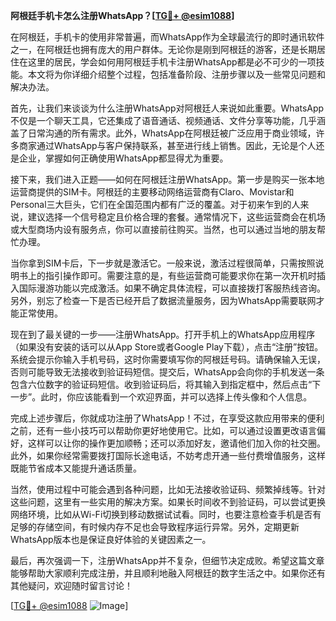**阿根廷手机卡怎么注册WhatsApp？[[TG💪+ @esim1088](https://t.me/s/esim1088)]**

在阿根廷，手机卡的使用非常普遍，而WhatsApp作为全球最流行的即时通讯软件之一，在阿根廷也拥有庞大的用户群体。无论你是刚到阿根廷的游客，还是长期居住在这里的居民，学会如何用阿根廷手机卡注册WhatsApp都是必不可少的一项技能。本文将为你详细介绍整个过程，包括准备阶段、注册步骤以及一些常见问题和解决办法。

首先，让我们来谈谈为什么注册WhatsApp对阿根廷人来说如此重要。WhatsApp不仅是一个聊天工具，它还集成了语音通话、视频通话、文件分享等功能，几乎涵盖了日常沟通的所有需求。此外，WhatsApp在阿根廷被广泛应用于商业领域，许多商家通过WhatsApp与客户保持联系，甚至进行线上销售。因此，无论是个人还是企业，掌握如何正确使用WhatsApp都显得尤为重要。

接下来，我们进入正题——如何在阿根廷注册WhatsApp。第一步是购买一张本地运营商提供的SIM卡。阿根廷的主要移动网络运营商有Claro、Movistar和Personal三大巨头，它们在全国范围内都有广泛的覆盖。对于初来乍到的人来说，建议选择一个信号稳定且价格合理的套餐。通常情况下，这些运营商会在机场或大型商场内设有服务点，你可以直接前往购买。当然，也可以通过当地的朋友帮忙办理。

当你拿到SIM卡后，下一步就是激活它。一般来说，激活过程很简单，只需按照说明书上的指引操作即可。需要注意的是，有些运营商可能要求你在第一次开机时插入国际漫游功能以完成激活。如果不确定具体流程，可以直接拨打客服热线咨询。另外，别忘了检查一下是否已经开启了数据流量服务，因为WhatsApp需要联网才能正常使用。

现在到了最关键的一步——注册WhatsApp。打开手机上的WhatsApp应用程序（如果没有安装的话可以从App Store或者Google Play下载），点击“注册”按钮。系统会提示你输入手机号码，这时你需要填写你的阿根廷号码。请确保输入无误，否则可能导致无法接收到验证码短信。提交后，WhatsApp会向你的手机发送一条包含六位数字的验证码短信。收到验证码后，将其输入到指定框中，然后点击“下一步”。此时，你应该能看到一个欢迎界面，并可以选择上传头像和个人信息。

完成上述步骤后，你就成功注册了WhatsApp！不过，在享受这款应用带来的便利之前，还有一些小技巧可以帮助你更好地使用它。比如，可以通过设置更改语言偏好，这样可以让你的操作更加顺畅；还可以添加好友，邀请他们加入你的社交圈。此外，如果你经常需要拨打国际长途电话，不妨考虑开通一些付费增值服务，这样既能节省成本又能提升通话质量。

当然，使用过程中可能会遇到各种问题，比如无法接收验证码、频繁掉线等。针对这些问题，这里有一些实用的解决方案。如果长时间收不到验证码，可以尝试更换网络环境，比如从Wi-Fi切换到移动数据试试看。同时，也要注意检查手机是否有足够的存储空间，有时候内存不足也会导致程序运行异常。另外，定期更新WhatsApp版本也是保证良好体验的关键因素之一。

最后，再次强调一下，注册WhatsApp并不复杂，但细节决定成败。希望这篇文章能够帮助大家顺利完成注册，并且顺利地融入阿根廷的数字生活之中。如果你还有其他疑问，欢迎随时留言讨论！

[[TG💪+ @esim1088](https://t.me/s/esim1088) ![Image](https://i.postimg.cc/4NQfJmqS/Snipaste-2025-05-13-00-14-12.png)]